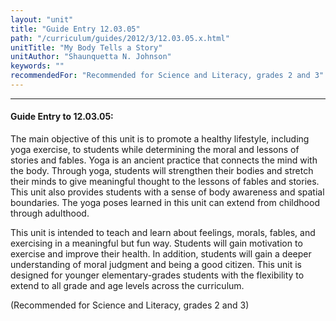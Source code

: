 ```yaml
---
layout: "unit"
title: "Guide Entry 12.03.05"
path: "/curriculum/guides/2012/3/12.03.05.x.html"
unitTitle: "My Body Tells a Story"
unitAuthor: "Shaunquetta N. Johnson"
keywords: ""
recommendedFor: "Recommended for Science and Literacy, grades 2 and 3"
---
```

<body>
<hr/>
 <h4>
  Guide Entry to 12.03.05:
 </h4>
 <p>
  The main objective of this unit is to promote a healthy lifestyle, including yoga exercise, to students while determining the moral and lessons of stories and fables. Yoga is an ancient practice that connects the mind with the body. Through yoga, students will strengthen their bodies and stretch their minds to give meaningful thought to the lessons of fables and stories.  This unit also provides students with a sense of body awareness and spatial boundaries. The yoga poses learned in this unit can extend from childhood through adulthood.
 </p>
<p>
  This unit is intended to teach and learn about feelings, morals, fables, and exercising in a meaningful but fun way. Students will gain motivation to exercise and improve their health.  In addition, students will gain a deeper understanding of moral judgment and being a good citizen.  This unit is designed for younger elementary-grades students with the flexibility to extend to all grade and age levels across the curriculum.
 </p>
<p>
  (Recommended for Science and Literacy, grades 2 and 3)
 </p>


</body>